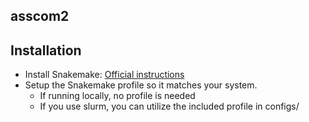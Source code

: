 ## asscom2

## Installation

 * Install Snakemake: [Official instructions](https://snakemake.readthedocs.io/en/stable/getting_started/installation.html)
 * Setup the Snakemake profile so it matches your system. 
   * If running locally, no profile is needed
   * If you use slurm, you can utilize the included profile in configs/

